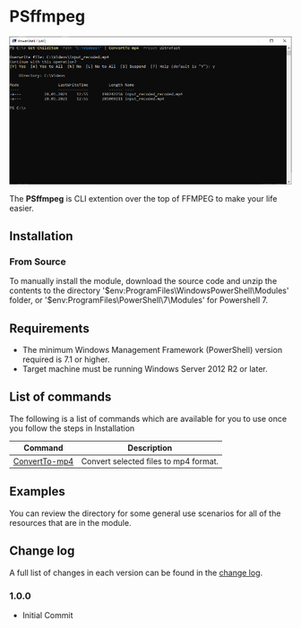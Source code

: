# PSffmpeg
![headimg](Assets/Head.png "ExampleUsage")

The **PSffmpeg** is CLI extention over the top of FFMPEG to make your life easier.


## Installation

### From Source

To manually install the module,
download the source code and unzip the contents to the directory
'$env:ProgramFiles\WindowsPowerShell\Modules' folder,  or
'$env:ProgramFiles\PowerShell\7\Modules' for Powershell 7.

## Requirements

* The minimum Windows Management Framework (PowerShell) version required is 7.1
or higher.
* Target machine must be running Windows Server 2012 R2 or later.

## List of commands
The following is a list of commands which are available for you to use once you follow the steps in Installation

|Command|Description|
|-------|-----------|
|[ConvertTo-mp4](/ConvertTo-mp4) | Convert selected files to mp4 format. |

## Examples

You can review the [](/ConvertTo-mp4) directory for some general use
scenarios for all of the resources that are in the module.

## Change log

A full list of changes in each version can be found in the [change log](CHANGELOG.md).

### 1.0.0

- Initial Commit
